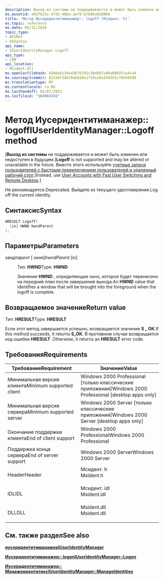 ```yaml
---
description: Выход из системы не поддерживается и может быть изменен или недоступен в будущем. Вместо этого используйте учетные записи пользователей с быстрым переключением пользователей и удаленный рабочий стол.
ms.assetid: e03fb15c-47d3-40ba-ae70-b7b0ba010004
title: 'Метод Иусеридентитиманажер:: logoff (Мсидент. h)'
ms.topic: reference
ms.date: 05/31/2018
topic_type:
- APIRef
- kbSyntax
api_name:
- IUserIdentityManager.Logoff
api_type:
- COM
api_location:
- Msident.dll
ms.openlocfilehash: 4266e6116e43b7b792c3040d7c86a60037ca4c44
ms.sourcegitcommit: 831e8f3db78ab820e1710cede244553c70e50500
ms.translationtype: MT
ms.contentlocale: ru-RU
ms.lasthandoff: 01/07/2021
ms.locfileid: "104984156"
---
```

# <a name="iuseridentitymanagerlogoff-method"></a><span data-ttu-id="63309-104">Метод Иусеридентитиманажер:: logoff</span><span class="sxs-lookup"><span data-stu-id="63309-104">IUserIdentityManager::Logoff method</span></span>

<span data-ttu-id="63309-105">\[**Выход из системы** не поддерживается и может быть изменен или недоступен в будущем.</span><span class="sxs-lookup"><span data-stu-id="63309-105">\[**Logoff** is not supported and may be altered or unavailable in the future.</span></span> <span data-ttu-id="63309-106">Вместо этого используйте [учетные записи пользователей с быстрым переключением пользователей и удаленный рабочий стол](fastuserswitching.md).\]</span><span class="sxs-lookup"><span data-stu-id="63309-106">Instead, use [User Accounts with Fast User Switching and Remote Desktop](fastuserswitching.md).\]</span></span>

<span data-ttu-id="63309-107">Не рекомендуется.</span><span class="sxs-lookup"><span data-stu-id="63309-107">Deprecated.</span></span> <span data-ttu-id="63309-108">Выйдите из текущего удостоверения.</span><span class="sxs-lookup"><span data-stu-id="63309-108">Log off the current identity.</span></span>

## <a name="syntax"></a><span data-ttu-id="63309-109">Синтаксис</span><span class="sxs-lookup"><span data-stu-id="63309-109">Syntax</span></span>


```C++
HRESULT Logoff(
  [in] HWND hwndParent
);
```



## <a name="parameters"></a><span data-ttu-id="63309-110">Параметры</span><span class="sxs-lookup"><span data-stu-id="63309-110">Parameters</span></span>

<dl> <dt>

<span data-ttu-id="63309-111">*хвндпарент* \[ окне\]</span><span class="sxs-lookup"><span data-stu-id="63309-111">*hwndParent* \[in\]</span></span>
</dt> <dd>

<span data-ttu-id="63309-112">Тип: **HWND**</span><span class="sxs-lookup"><span data-stu-id="63309-112">Type: **HWND**</span></span>

<span data-ttu-id="63309-113">Значение **HWND** , определяющее окно, которое будет перенесено на передний план после завершения выхода.</span><span class="sxs-lookup"><span data-stu-id="63309-113">An **HWND** value that identifies a window that will be brought into the foreground when the logoff is complete.</span></span>

</dd> </dl>

## <a name="return-value"></a><span data-ttu-id="63309-114">Возвращаемое значение</span><span class="sxs-lookup"><span data-stu-id="63309-114">Return value</span></span>

<span data-ttu-id="63309-115">Тип: **HRESULT**</span><span class="sxs-lookup"><span data-stu-id="63309-115">Type: **HRESULT**</span></span>

<span data-ttu-id="63309-116">Если этот метод завершается успешно, возвращается значение **S \_ ОК**.</span><span class="sxs-lookup"><span data-stu-id="63309-116">If this method succeeds, it returns **S\_OK**.</span></span> <span data-ttu-id="63309-117">В противном случае возвращается код ошибки **HRESULT** .</span><span class="sxs-lookup"><span data-stu-id="63309-117">Otherwise, it returns an **HRESULT** error code.</span></span>

## <a name="requirements"></a><span data-ttu-id="63309-118">Требования</span><span class="sxs-lookup"><span data-stu-id="63309-118">Requirements</span></span>



| <span data-ttu-id="63309-119">Требование</span><span class="sxs-lookup"><span data-stu-id="63309-119">Requirement</span></span> | <span data-ttu-id="63309-120">Значение</span><span class="sxs-lookup"><span data-stu-id="63309-120">Value</span></span> |
|-------------------------------------|----------------------------------------------------------------------------------------|
| <span data-ttu-id="63309-121">Минимальная версия клиента</span><span class="sxs-lookup"><span data-stu-id="63309-121">Minimum supported client</span></span><br/> | <span data-ttu-id="63309-122">Windows 2000 Professional \[только классические приложения\]</span><span class="sxs-lookup"><span data-stu-id="63309-122">Windows 2000 Professional \[desktop apps only\]</span></span><br/>                             |
| <span data-ttu-id="63309-123">Минимальная версия сервера</span><span class="sxs-lookup"><span data-stu-id="63309-123">Minimum supported server</span></span><br/> | <span data-ttu-id="63309-124">Windows 2000 Server \[только классические приложения\]</span><span class="sxs-lookup"><span data-stu-id="63309-124">Windows 2000 Server \[desktop apps only\]</span></span><br/>                                   |
| <span data-ttu-id="63309-125">Окончание поддержки клиента</span><span class="sxs-lookup"><span data-stu-id="63309-125">End of client support</span></span><br/>    | <span data-ttu-id="63309-126">Windows 2000 Professional</span><span class="sxs-lookup"><span data-stu-id="63309-126">Windows 2000 Professional</span></span><br/>                                                   |
| <span data-ttu-id="63309-127">Поддержка конца сервера</span><span class="sxs-lookup"><span data-stu-id="63309-127">End of server support</span></span><br/>    | <span data-ttu-id="63309-128">Windows 2000 Server</span><span class="sxs-lookup"><span data-stu-id="63309-128">Windows 2000 Server</span></span><br/>                                                         |
| <span data-ttu-id="63309-129">Header</span><span class="sxs-lookup"><span data-stu-id="63309-129">Header</span></span><br/>                   | <dl> <span data-ttu-id="63309-130"><dt>Мсидент. h</dt></span><span class="sxs-lookup"><span data-stu-id="63309-130"><dt>Msident.h</dt></span></span> </dl>   |
| <span data-ttu-id="63309-131">IDL</span><span class="sxs-lookup"><span data-stu-id="63309-131">IDL</span></span><br/>                      | <dl> <span data-ttu-id="63309-132"><dt>Мсидент. idl</dt></span><span class="sxs-lookup"><span data-stu-id="63309-132"><dt>Msident.idl</dt></span></span> </dl> |
| <span data-ttu-id="63309-133">DLL</span><span class="sxs-lookup"><span data-stu-id="63309-133">DLL</span></span><br/>                      | <dl> <span data-ttu-id="63309-134"><dt>Msident.dll</dt></span><span class="sxs-lookup"><span data-stu-id="63309-134"><dt>Msident.dll</dt></span></span> </dl> |



## <a name="see-also"></a><span data-ttu-id="63309-135">См. также раздел</span><span class="sxs-lookup"><span data-stu-id="63309-135">See also</span></span>

<dl> <dt>

[<span data-ttu-id="63309-136">**иусеридентитиманажер**</span><span class="sxs-lookup"><span data-stu-id="63309-136">**IUserIdentityManager**</span></span>](iuseridentitymanager.md)
</dt> <dt>

[<span data-ttu-id="63309-137">**Иусеридентитиманажер:: logon**</span><span class="sxs-lookup"><span data-stu-id="63309-137">**IUserIdentityManager::Logon**</span></span>](iuseridentitymanager-logon.md)
</dt> <dt>

[<span data-ttu-id="63309-138">**Иусеридентитиманажер:: Манажеидентитиес**</span><span class="sxs-lookup"><span data-stu-id="63309-138">**IUserIdentityManager::ManageIdentities**</span></span>](iuseridentitymanager-manageidentities.md)
</dt> </dl>

 

 




